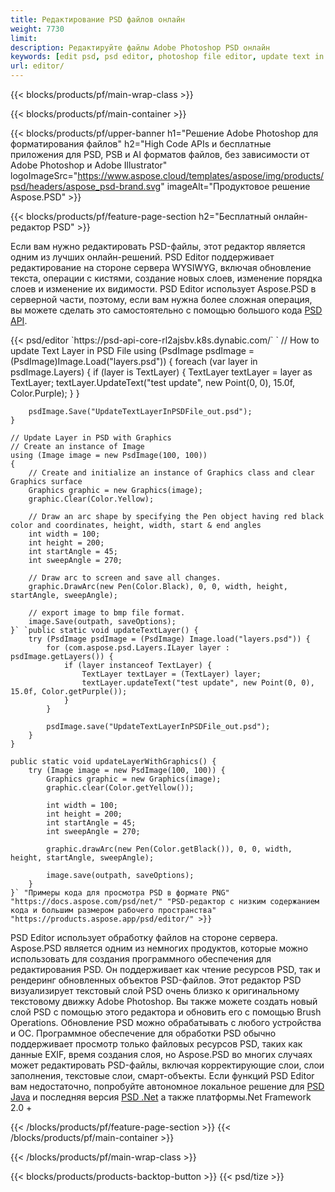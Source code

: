 ```yaml
---
title: Редактирование PSD файлов онлайн
weight: 7730
limit: 
description: Редактируйте файлы Adobe Photoshop PSD онлайн
keywords: [edit psd, psd editor, photoshop file editor, update text in psd, update psd]
url: editor/
---
```


{{< blocks/products/pf/main-wrap-class >}}


{{< blocks/products/pf/main-container >}}

{{< blocks/products/pf/upper-banner h1="Решение Adobe Photoshop для форматирования файлов" h2="High Code APIs и бесплатные приложения для PSD, PSB и AI форматов файлов, без зависимости от Adobe Photoshop и Adobe Illustrator" logoImageSrc="https://www.aspose.cloud/templates/aspose/img/products/psd/headers/aspose_psd-brand.svg" imageAlt="Продуктовое решение Aspose.PSD" >}}

{{< blocks/products/pf/feature-page-section h2="Бесплатный онлайн-редактор PSD" >}}
<p>Если вам нужно редактировать PSD-файлы, этот редактор является одним из лучших онлайн-решений. PSD Editor поддерживает редактирование на стороне сервера WYSIWYG, включая обновление текста, операции с кистями, создание новых слоев, изменение порядка слоев и изменение их видимости. PSD Editor использует Aspose.PSD в серверной части, поэтому, если вам нужна более сложная операция, вы можете сделать это самостоятельно с помощью большого кода <a href="/psd/{{< lang-code >}}">PSD API</a>.</p>
{{< psd/editor `https://psd-api-core-rl2ajsbv.k8s.dynabic.com/` 
`	// How to update Text Layer in PSD File
	using (PsdImage psdImage = (PsdImage)Image.Load("layers.psd"))
  	{
		foreach (var layer in psdImage.Layers)
		{
			if (layer is TextLayer)
			{
				TextLayer textLayer = layer as TextLayer;
				textLayer.UpdateText("test update", new Point(0, 0), 15.0f, Color.Purple);
			}
		}

		psdImage.Save("UpdateTextLayerInPSDFile_out.psd");
	}
	
	// Update Layer in PSD with Graphics
	// Create an instance of Image
	using (Image image = new PsdImage(100, 100))
	{
		// Create and initialize an instance of Graphics class and clear Graphics surface
		Graphics graphic = new Graphics(image);
		graphic.Clear(Color.Yellow);

		// Draw an arc shape by specifying the Pen object having red black color and coordinates, height, width, start & end angles                 
		int width = 100;
		int height = 200;
		int startAngle = 45;
		int sweepAngle = 270;

		// Draw arc to screen and save all changes.
		graphic.DrawArc(new Pen(Color.Black), 0, 0, width, height, startAngle, sweepAngle);

		// export image to bmp file format.
		image.Save(outpath, saveOptions);
	}` `public static void updateTextLayer() {
        try (PsdImage psdImage = (PsdImage) Image.load("layers.psd")) {
            for (com.aspose.psd.Layers.ILayer layer : psdImage.getLayers()) {
                if (layer instanceof TextLayer) {
                    TextLayer textLayer = (TextLayer) layer;
                    textLayer.updateText("test update", new Point(0, 0), 15.0f, Color.getPurple());
                }
            }

            psdImage.save("UpdateTextLayerInPSDFile_out.psd");
        }
    }

    public static void updateLayerWithGraphics() {
        try (Image image = new PsdImage(100, 100)) {
            Graphics graphic = new Graphics(image);
            graphic.clear(Color.getYellow());

            int width = 100;
            int height = 200;
            int startAngle = 45;
            int sweepAngle = 270;

            graphic.drawArc(new Pen(Color.getBlack()), 0, 0, width, height, startAngle, sweepAngle);

            image.save(outpath, saveOptions);
        }
    }` "Примеры кода для просмотра PSD в формате PNG"  "https://docs.aspose.com/psd/net/" "PSD-редактор с низким содержанием кода и большим размером рабочего пространства" "https://products.aspose.app/psd/editor/" >}}
<p>PSD Editor использует обработку файлов на стороне сервера. Aspose.PSD является одним из немногих продуктов, которые можно использовать для создания программного обеспечения для редактирования PSD. Он поддерживает как чтение ресурсов PSD, так и рендеринг обновленных объектов PSD-файлов. Этот редактор PSD визуализирует текстовый слой PSD очень близко к оригинальному текстовому движку Adobe Photoshop. Вы также можете создать новый слой PSD с помощью этого редактора и обновить его с помощью Brush Operations. Обновление PSD можно обрабатывать с любого устройства и ОС. Программное обеспечение для обработки PSD обычно поддерживает просмотр только файловых ресурсов PSD, таких как данные EXIF, время создания слоя, но Aspose.PSD во многих случаях может редактировать PSD-файлы, включая корректирующие слои, слои заполнения, текстовые слои, смарт-объекты. Если функций PSD Editor вам недостаточно, попробуйте автономное локальное решение для <a href="/psd/{{< lang-code >}}java">PSD Java</a> и последняя версия <a href="/psd/{{< lang-code >}}net">PSD .Net</a> а также платформы.Net Framework 2.0 +</p>

{{< /blocks/products/pf/feature-page-section >}}
{{< /blocks/products/pf/main-container >}}


{{< /blocks/products/pf/main-wrap-class >}}

{{< blocks/products/products-backtop-button >}}
{{< psd/tize >}}
